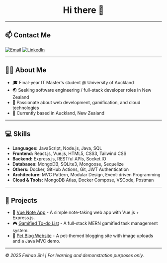 <h1 align="center">Hi there 👋</h1>

---

## 📫 Contact Me

[![Email](https://img.shields.io/badge/Email-shifeihao@gmail.com-blue?style=flat-square&logo=gmail)](mailto:shifeihao@gmail.com)
[![LinkedIn](https://img.shields.io/badge/LinkedIn-Feihao%20Shi-blue?style=flat-square&logo=linkedin)](https://www.linkedin.com/in/your-link-here)

---

## 👨‍💻 About Me

- 🎓 Final-year IT Master's student @ University of Auckland
- 🌏 Seeking software engineering / full-stack developer roles in New Zealand
- 🌱 Passionate about web development, gamification, and cloud technologies
- 📍 Currently based in Auckland, New Zealand

---

## 💻 Skills

- **Languages:** JavaScript, Node.js, Java, SQL
- **Frontend:** React.js, Vue.js, HTML5, CSS3, Tailwind CSS
- **Backend:** Express.js, RESTful APIs, Socket.IO
- **Databases:** MongoDB, SQLite3, Mongoose, Sequelize
- **Others:** Docker, GitHub Actions, Git, JWT Authentication
- **Architecture:** MVC Pattern, Modular Design, Event-driven Programming
- **Cloud & Tools:** MongoDB Atlas, Docker Compose, VSCode, Postman

---

## 🚀 Projects

- 🎯 [Vue Note App](https://github.com/shifeihao/vue-note-app) - A simple note-taking web app with Vue.js + Express.js.
- 🎮 [Gamified To-do List](https://github.com/shifeihao/gamified-todo-app) - A full-stack MERN gamified task management system.
- 🐾 [Pet Blog Website](https://github.com/shifeihao/pet-blog-website) - A pet-themed blogging site with image uploads and a Java MVC demo.

---

_© 2025 Feihao Shi | For learning and demonstration purposes only._
